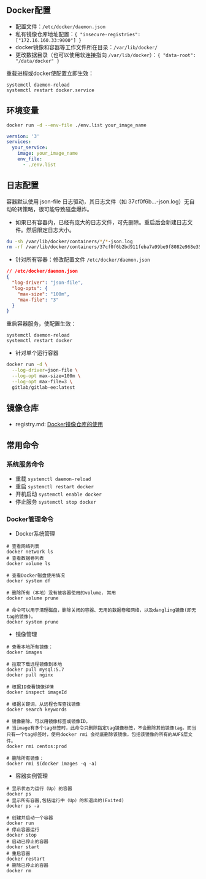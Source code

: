 ## Docker配置

- 配置文件：`/etc/docker/daemon.json`
- 私有镜像仓库地址配置：`{ "insecure-registries": ["172.16.160.33:9000"] }`
- docker镜像和容器等工作文件所在目录：`/var/lib/docker/`
- 更改数据目录（也可以使用软连接指向 `/var/lib/docker`）：`{ "data-root": "/data/docker" }`


重载进程或docker使配置立即生效：

```
systemctl daemon-reload
systemctl restart docker.service
```

## 环境变量

```bash
docker run -d --env-file ./env.list your_image_name
```

```yaml
version: '3'
services:
  your_service:
    image: your_image_name
    env_file:
      - ./env.list
```

## 日志配置

容器默认使用 json-file 日志驱动，其日志文件（如 37cf0f6b...-json.log）无自动轮转策略，很可能导致磁盘爆炸。

- 如果已有容器内，已经有庞大的日志文件，可先删除。重启后会新建日志文件。然后限定日志大小。

```bash
du -sh /var/lib/docker/containers/*/*-json.log
rm -rf /var/lib/docker/containers/37cf0f6b2bd911feba7a99be9f8082e968e3573830459ca17d529ef1ed687757/37cf0f6b2bd911feba7a99be9f8082e968e3573830459ca17d529ef1ed687757-json.log
```

- 针对所有容器：修改配置文件 `/etc/docker/daemon.json`

```json
// /etc/docker/daemon.json
{
  "log-driver": "json-file",
  "log-opts": {
    "max-size": "100m",
    "max-file": "3"
  }
}
```

重启容器服务，使配置生效：
```
systemctl daemon-reload
systemctl restart docker
```

- 针对单个运行容器

```bash
docker run -d \
  --log-driver=json-file \
  --log-opt max-size=100m \
  --log-opt max-file=3 \
  gitlab/gitlab-ee:latest
```

## 镜像仓库

- registry.md: [Docker镜像仓库的使用](registry.md)

## 常用命令

### 系统服务命令

- 重载    `systemctl daemon-reload`
- 重启    `systemctl restart docker`
- 开机启动 `systemctl enable docker`
- 停止服务 `systemctl stop docker`

### Docker管理命令

- Docker系统管理

```
# 查看网络列表
docker network ls
# 查看数据卷列表
docker volume ls

# 查看Docker磁盘使用情况
docker system df

# 删除所有（本地）没有被容器使用的volume. 常用
docker volume prune

# 命令可以用于清理磁盘，删除关闭的容器、无用的数据卷和网络，以及dangling镜像(即无tag的镜像)。
docker system prune
```

- 镜像管理

```
# 查看本地所有镜像：
docker images

# 拉取下载远程镜像到本地
docker pull mysql:5.7
docker pull nginx

# 根据ID查看镜像详情
docker inspect imageId

# 根据关键词，从远程仓库查找镜像
docker search keywords

# 镜像删除。可以用镜像标签或镜像ID。
# 当image有多个tag标签时，此命令只删除指定tag镜像标签，不会删除其他镜像tag。而当只有一个tag标签时，使用docker rmi 会彻底删除该镜像，包括该镜像的所有的AUFS层文件。
docker rmi centos:prod

# 删除所有镜像：
docker rmi $(docker images -q -a)
```

- 容器实例管理

```
# 显示状态为运行（Up）的容器
docker ps
# 显示所有容器,包括运行中（Up）的和退出的(Exited)
docker ps -a

# 创建并启动一个容器
docker run
# 停止容器运行
docker stop
# 启动已停止的容器
docker start
# 重启容器
docker restart
# 删除已停止的容器
docker rm
```
